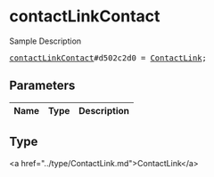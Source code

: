 # contactLinkContact

Sample Description

<pre>
<a href="../constructor/contactLinkContact.md">contactLinkContact</a>#d502c2d0 = <a href="../type/ContactLink.md">ContactLink</a>;
</pre>

## Parameters

| Name | Type | Description |
|------|:----:|-------------|

## Type

&lt;a href=&#34;../type/ContactLink.md&#34;&gt;ContactLink&lt;/a&gt;
